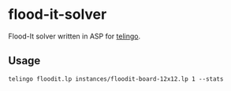 # flood-it-solver
Flood-It solver written in ASP for [telingo](https://github.com/potassco/telingo).

## Usage

```shell
telingo floodit.lp instances/floodit-board-12x12.lp 1 --stats
```

